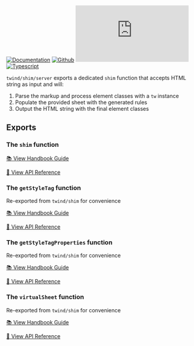 [![Documentation](https://flat.badgen.net/badge/icon/Documentation?icon=awesome&label)](https://twind.dev/docs/modules/twind_shim_server.html)
[![Github](https://flat.badgen.net/badge/icon/tw-in-js%2Ftwind%2Fsrc%2Fshim%2Fserver?icon=github&label)](https://github.com/tw-in-js/twind/tree/main/src/shim/server)
[![Module Size](https://flat.badgen.net/badgesize/brotli/https:/unpkg.com/twind/shim/server/server.js?icon=jsdelivr&label&color=blue&cache=10800)](https://unpkg.com/twind/shim/server/server.js 'brotli module size')
[![Typescript](https://flat.badgen.net/badge/icon/included?icon=typescript&label)](https://unpkg.com/browse/twind/shim/server/server.d.ts)

`twind/shim/server` exports a dedicated `shim` function that accepts HTML string as input and will:

1. Parse the markup and process element classes with a `tw` instance
2. Populate the provided sheet with the generated rules
3. Output the HTML string with the final element classes

## Exports

### The `shim` function

[📚 View Handbook Guide](/handbook/the-shim#server)

[📓 View API Reference](#shim)

### The `getStyleTag` function

Re-exported from `twind/shim` for convenience

[📚 View Handbook Guide](/handbook/the-shim#server)

[📓 View API Reference](#getstyletag)

### The `getStyleTagProperties` function

Re-exported from `twind/shim` for convenience

[📚 View Handbook Guide](/handbook/the-shim#server)

[📓 View API Reference](#getstyletagproperties)

### The `virtualSheet` function

Re-exported from `twind/shim` for convenience

[📚 View Handbook Guide](/handbook/the-shim#server)

[📓 View API Reference](#virtualsheet)
